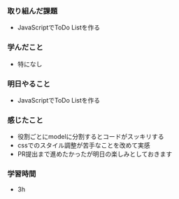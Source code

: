 ### 取り組んだ課題
 - JavaScriptでToDo Listを作る

### 学んだこと
- 特になし

### 明日やること
 - JavaScriptでToDo Listを作る

### 感じたこと
- 役割ごとにmodelに分割するとコードがスッキリする
- cssでのスタイル調整が苦手なことを改めて実感
- PR提出まで進めたかったが明日の楽しみとしておきます

### 学習時間
- 3h